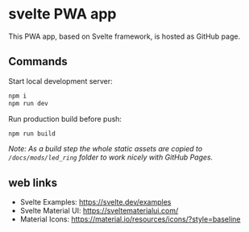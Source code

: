 # svelte PWA app

This PWA app, based on Svelte framework, is hosted as GitHub page.



## Commands

Start local development server:

```bash
npm i
npm run dev
```


Run production build before push:

```bash
npm run build
```

_Note: As a build step the whole static assets are copied to `/docs/mods/led_ring` folder to work nicely with GitHub Pages._


## web links

* Svelte Examples: https://svelte.dev/examples
* Svelte Material UI: https://sveltematerialui.com/
* Material Icons: https://material.io/resources/icons/?style=baseline
